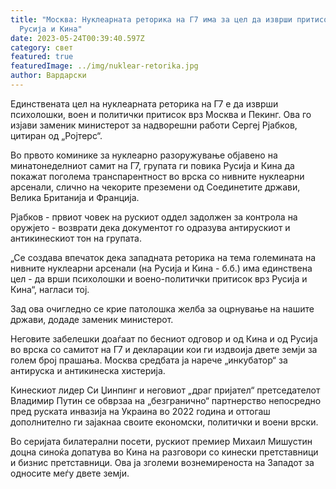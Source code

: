```yaml
---
title: "Москва: Нуклеарната реторика на Г7 има за цел да изврши притисок врз
  Русија и Кина"
date: 2023-05-24T00:39:40.597Z
category: свет
featured: true
featuredImage: ../img/nuklear-retorika.jpg
author: Вардарски
---
```

Единствената цел на нуклеарната реторика на Г7 е да изврши психолошки, воен и политички притисок врз Москва и Пекинг. Ова го изјави заменик министерот за надворешни работи Сергеј Рјабков, цитиран од „Ројтерс“.

Во првото коминике за нуклеарно разоружување објавено на минатонеделниот самит на Г7, групата ги повика Русија и Кина да покажат поголема транспарентност во врска со нивните нуклеарни арсенали, слично на чекорите преземени од Соединетите држави, Велика Британија и Франција.

Рјабков - првиот човек на рускиот оддел задолжен за контрола на оружјето - возврати дека документот го одразува антирускиот и антикинескиот тон на групата.

„Се создава впечаток дека западната реторика на тема големината на нивните нуклеарни арсенали (на Русија и Кина - б.б.) има единствена цел - да врши психолошки и воено-политички притисок врз Русија и Кина“, нагласи тој.

Зад ова очигледно се крие патолошка желба за оцрнување на нашите држави, додаде заменик министерот.

Неговите забелешки доаѓаат по бесниот одговор и од Кина и од Русија во врска со самитот на Г7 и декларации кои ги издвоија двете земји за голем број прашања. Москва средбата ја нарече „инкубатор“ за антируска и антикинеска хистерија.

Кинескиот лидер Си Џинпинг и неговиот „драг пријател“ претседателот Владимир Путин се обврзаа на „безгранично“ партнерство непосредно пред руската инвазија на Украина во 2022 година и оттогаш дополнително ги зајакнаа своите економски, политички и воени врски.

Во серијата билатерални посети, рускиот премиер Михаил Мишустин доцна синоќа допатува во Кина на разговори со кинески претставници и бизнис претставници. Ова ја зголеми вознемиреноста на Западот за односите меѓу двете земји.